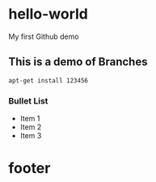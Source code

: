 # hello-world
My first Github demo

## This is a demo of Branches
```
apt-get install 123456
```
### Bullet List
- Item 1
- Item 2
- Item 3


# footer
